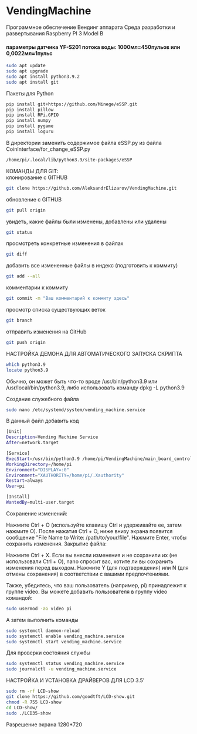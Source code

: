 # VendingMachine
Программное обеспечение Вендинг аппарата
Среда разработки и развертывания Raspberry PI 3 Model B

#### параметры датчика YF-S201 потока воды: 1000мл=450пульов или 0,0022мл=1пульс

````bash
sudo apt update
sudo apt upgrade
sudo apt install python3.9.2
sudo apt install git
````

Пакеты для Python
````bash
pip install git+https://github.com/Minege/eSSP.git
pip install pillow
pip install RPi.GPIO
pip install numpy
pip install pygame
pip install loguru
````
В директории заменить содержимое файла eSSP.py из файла CoinInterface/for_change_eSSP.py
````bash
/home/pi/.local/lib/python3.9/site-packages/eSSP
````

КОМАНДЫ ДЛЯ GIT:  
клонирование с GITHUB
````bash
git clone https://github.com/AleksandrElizarov/VendingMachine.git
````
обновление с GITHUB
````bash
git pull origin
````

увидеть, какие файлы были изменены, добавлены или удалены
````bash
git status
````

просмотреть конкретные изменения в файлах
````bash
git diff
````

добавить все измененные файлы в индекс (подготовить к коммиту)
````bash
git add --all
````

комментарии к коммиту
````bash
git commit -m "Ваш комментарий к коммиту здесь"
````

просмотр списка существующих веток
````bash
git branch
````

 отправить изменения на GitHub
````bash
git push origin
````

НАСТРОЙКА ДЕМОНА ДЛЯ АВТОМАТИЧЕСКОГО ЗАПУСКА СКРИПТА
````bash
which python3.9
locate python3.9
````
Обычно, он может быть что-то вроде /usr/bin/python3.9 или /usr/local/bin/python3.9, либо использовать команду dpkg -L python3.9

Создание служебного файла
````bash
sudo nano /etc/systemd/system/vending_machine.service
````

В данный файл добавить код
````bash
[Unit]
Description=Vending Machine Service
After=network.target

[Service]
ExecStart=/usr/bin/python3.9 /home/pi/VendingMachine/main_board_control.py
WorkingDirectory=/home/pi
Environment="DISPLAY=:0"
Environment="XAUTHORITY=/home/pi/.Xauthority"
Restart=always
User=pi

[Install]
WantedBy=multi-user.target

````
Сохранение изменений:

Нажмите Ctrl + O (используйте клавишу Ctrl и удерживайте ее, затем нажмите O).
После нажатия Ctrl + O, ниже внизу экрана появится сообщение 
"File Name to Write: /path/to/your/file". Нажмите Enter, чтобы сохранить изменения.
Закрытие файла:

Нажмите Ctrl + X.
Если вы внесли изменения и не сохранили их (не использовали Ctrl + O), 
nano спросит вас, хотите ли вы сохранить изменения перед выходом. 
Нажмите Y (для подтверждения) или N (для отмены сохранения) в соответствии с вашими предпочтениями.

Также, убедитесь, что ваш пользователь (например, pi) принадлежит к группе video. 
Вы можете добавить пользователя в группу video командой:
````bash
sudo usermod -aG video pi
````

А затем выполнить команды
````bash
sudo systemctl daemon-reload
sudo systemctl enable vending_machine.service
sudo systemctl start vending_machine.service
````

Для проверки состояния службы
````bash
sudo systemctl status vending_machine.service
sudo journalctl -u vending_machine.service
````

НАСТРОЙКА И УСТАНОВКА ДРАЙВЕРОВ ДЛЯ LCD 3.5'
````bash
sudo rm -rf LCD-show
git clone https://github.com/goodtft/LCD-show.git
chmod -R 755 LCD-show
cd LCD-show/
sudo ./LCD35-show
````
Разрешение экрана 1280*720



